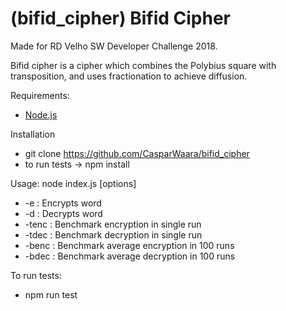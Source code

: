 # (bifid_cipher) Bifid Cipher

Made for RD Velho SW Developer Challenge 2018.

Bifid cipher is a cipher which combines the Polybius square with transposition, and uses fractionation to achieve diffusion. 

Requirements: 
 * [Node.js](https://nodejs.org/en/)

Installation
 * git clone https://github.com/CasparWaara/bifid_cipher
 * to run tests -> npm install

Usage: node index.js [options]

 * -e <word>    : Encrypts word
 * -d <word>    : Decrypts word
 * -tenc <word> : Benchmark encryption in single run
 * -tdec <word> : Benchmark decryption in single run
 * -benc <word> : Benchmark average encryption in 100 runs
 * -bdec <word> : Benchmark average decryption in 100 runs

To run tests:
* npm run test
